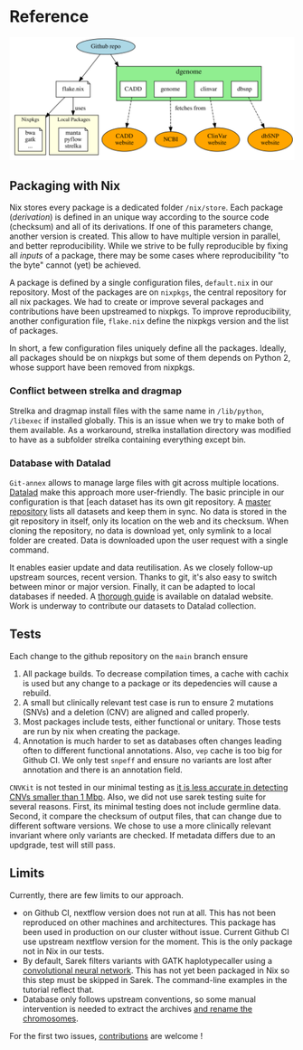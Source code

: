 # Reference

![Architecture](./architecture.svg)

## Packaging with Nix

Nix stores every package is a dedicated folder `/nix/store`. Each package (*derivation*) is defined in an unique way according to the source code (checksum) and all of its derivations. If one of this parameters change, another version is created. This allow to have multiple version in parallel, and better reproducibility. While we strive to be fully reproducible by fixing all *inputs* of a package, there may be some cases where reproducibility "to the byte" cannot (yet) be achieved.

A package is defined by a single configuration files, `default.nix` in our repository. Most of the packages are on `nixpkgs`, the central repository for all nix packages. We had to create or improve several packages and contributions have been upstreamed to nixpkgs. To improve reproducibility, another configuration file, `flake.nix` define the nixpkgs version and the list of packages.

In short, a few configuration files uniquely define all the packages. Ideally, all packages should be on nixpkgs but some of them depends on Python 2, whose support have been removed from nixpkgs.

### Conflict between strelka and dragmap

Strelka and dragmap install files with the same name in `/lib/python`, `/libexec` if installed globally. This is an issue when we try to make both of them available. As a workaround, strelka installation directory was modified to have as a subfolder
strelka containing everything except bin.

### Database with Datalad

`Git-annex` allows to manage large files with git across multiple locations. [Datalad](https://handbook.datalad.org/en/latest/intro/philosophy.html) make this approach more user-friendly.
The basic principle in our configuration is that [each dataset has its own git repository. A [master repository](https://github.com/apraga/dgenomes) lists all datasets and keep them in sync.
No data is stored in the git repository in itself, only its location on the web and its checksum. When cloning the repository, no data is download yet, only symlink to a local folder are created. Data is downloaded upon the user request with a single command.

It enables easier update and data reutilisation. As we closely follow-up upstream sources, recent version.
 Thanks to git, it's also easy to switch between minor or major version. Finally, it can be adapted to local databases if needed. A [thorough guide](https://handbook.datalad.org/en/latest/) is available on datalad website. Work is underway to contribute our datasets to Datalad collection.

## Tests

Each change to the github repository on the `main` branch ensure

1. All package builds. To decrease compilation times, a cache with cachix is used but any change to a package or its depedencies will cause a rebuild.
2. A small but clinically relevant test case is run to ensure 2 mutations (SNVs) and a deletion (CNV) are aligned and called properly.
3. Most packages include tests, either functional or unitary. Those tests are run by nix when creating the package.
4. Annotation is much harder to set as databases often changes leading often to different functional annotations. Also, `vep` cache is too big for Github CI. We only test `snpeff` and ensure no variants are lost after annotation and there is an annotation field.

`CNVKit` is not tested in our minimal testing as [it is less accurate in detecting CNVs smaller than 1 Mbp](https://cnvkit.readthedocs.io/en/stable/germline.html). Also, we did not use sarek testing suite for several reasons. First, its minimal testing does not include germline data. Second, it compare the checksum of output files, that can change due to different software versions. We chose to use a more clinically relevant invariant where only variants are checked. If metadata differs due to an updgrade, test will still pass.

## Limits

Currently, there are few limits to our approach.

- on Github CI, nextflow version does not run at all. This has not been reproduced on other machines and architectures. This package has been used in production on our cluster without issue. Current Github CI use upstream nextflow version for the moment. This is the only package not in Nix in our tests.
- By default, Sarek filters variants with GATK haplotypecaller using a [convolutional neural network](https://gatk.broadinstitute.org/hc/en-us/articles/360037226672-CNNScoreVariants). This has not yet been packaged in Nix so this step must be skipped in Sarek. The command-line examples in the tutorial reflect that.
- Database only follows upstream conventions, so some manual intervention is needed to extract the archives [and rename the chromosomes](./tutorial.md#downloading-all-databases).

For the first two issues, [contributions](./contributing.md) are welcome !
